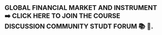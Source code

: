 ## GLOBAL FINANCIAL MARKET AND INSTRUMENT ➡️ CLICK HERE TO JOIN THE COURSE DISCUSSION COMMUNITY STUDT FORUM 📚 📖.
